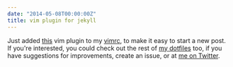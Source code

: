 ```yaml
---
date: "2014-05-08T00:00:00Z"
title: vim plugin for jekyll
---
```


Just added [this](https://github.com/csexton/jekyll.vim/) vim plugin to my
[vimrc](https://github.com/marcusramberg/dotfiles/blob/master/link/.vimrc), to make it easy to start a new post. If
you're interested, you could check out the rest of [my dotfiles](https://github.com/marcusramberg/dotfiles/) too, if
you have suggestions for  improvements, create an issue, or at [me on Twitter](http://twitter.com/marcusramberg/).
